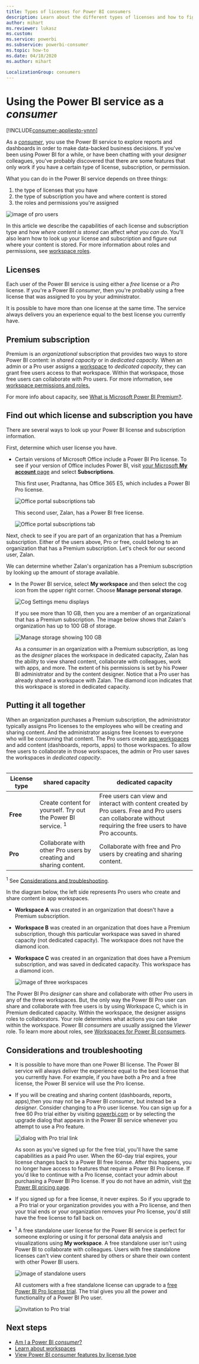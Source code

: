 ```yaml
---
title: Types of licenses for Power BI consumers
description: Learn about the different types of licenses and how to figure out which you have.
author: mihart
ms.reviewer: lukasz 
ms.custom:  
ms.service: powerbi
ms.subservice: powerbi-consumer
ms.topic: how-to
ms.date: 04/18/2020
ms.author: mihart

LocalizationGroup: consumers
---
```


# Using the Power BI service as a *consumer*

[!INCLUDE[consumer-appliesto-ynnn](../includes/consumer-appliesto-ynnn.md)]

As a [*consumer*](end-user-consumer.md), you use the Power BI service to explore reports and dashboards in order to make data-backed business decisions. If you've been using Power BI for a while, or have been chatting with your *designer* colleagues, you've probably discovered that there are some features that only work if you have a certain type of license,  subscription, or permission. 

What you can do in the Power BI service depends on three things:
1.    the type of licenses that you have
2.    the type of subscription you have and where content is stored
3.    the roles and permissions you're assigned


![image of pro users](media/end-user-license/power-bi-questions-small.png)

In this article we describe the capabilities of each license and subscription type and how *where content is stored* can affect *what you can do*. You'll also learn how to look up your license and subscription and figure out where your content is stored. For more information about roles and permissions, see [workspace roles](end-user-workspaces.md).

## Licenses

Each user of the Power BI service is using either a *free* license or a *Pro* license. If you're a Power BI *consumer*, then you're probably using a free license that was assigned to you by your administrator. 

It is possible to have more than one license at the same time.  The service always delivers you an experience equal to the best license you currently have. 

## Premium subscription

Premium is an *organizational* subscription that provides two ways to store Power BI content: in *shared capacity* or in *dedicated capacity*.  When an admin or a Pro user assigns a [workspace](end-user-workspaces.md) to *dedicated capacity*, they can grant free users access to that workspace. Within that workspace, those free users can collaborate with Pro users. For more information, see [workspace permissions and roles.](end-user-workspaces.md) 

For more info about capacity, see [What is Microsoft Power BI Premium?](../service-premium-what-is.md).


## Find out which license and subscription you have
There are several ways to look up your Power BI license and subscription information. 

First, determine which user license you have.

- Certain versions of Microsoft Office include a Power BI Pro license.  To see if your version of Office includes Power BI, visit [your Microsoft **My account** page](https://portal.office.com/account) and select **Subscriptions**.

    This first user, Pradtanna, has Office 365 E5, which includes a Power BI Pro license.

    ![Office portal subscriptions tab](media/end-user-license/power-bi-license-office.png)

    This second user, Zalan, has a Power BI free license. 

    ![Office portal subscriptions tab](media/end-user-license/power-bi-license-free.png)

Next, check to see if you are part of an organization that has a Premium subscription. Either of the users above, Pro or free, could belong to an organization that has a Premium subscription.  Let's check for our second user, Zalan.  

We can determine whether Zalan's organization has a Premium subscription by looking up the amount of storage available. 

- In the Power BI service, select **My workspace** and then select the cog icon from the upper right corner. Choose **Manage personal storage**.

    ![Cog Settings menu displays](media/end-user-license/power-bi-license-personal.png)

    If you see more than 10 GB, then you are a member of an organizational that has a Premium subscription. The image below shows that Zalan's organization has up to 100 GB of storage.  

    ![Manage storage showing 100 GB](media/end-user-license/power-bi-free-capacity.png)

    As a *consumer* in an organization with a Premium subscription, as long as the *designer* places the workspace in dedicated capacity, Zalan has the ability to view shared content, collaborate with colleagues, work with apps, and more. The extent of his permissions is set by his Power BI administrator and by the content designer. Notice that a Pro user has already shared a workspace with Zalan. The diamond icon indicates that this workspace is stored in dedicated capacity. 

   

## Putting it all together

When an organization purchases a Premium subscription, the administrator typically assigns Pro licenses to the employees who will be creating and sharing content. And the administrator assigns free licenses to everyone who will be consuming that content. The Pro users create [app workspaces](end-user-workspaces.md) and add content (dashboards, reports, apps) to those workspaces. To allow free users to collaborate in those workspaces, the admin or Pro user saves the workspaces in *dedicated capacity*.    
<br>

|License type  |shared capacity  |dedicated capacity  |
|---------|---------|---------|
|**Free**     |  Create content for yourself. Try out the Power BI service.  <sup>1</sup>     |   Free users can view and interact with content created by Pro users. Free and Pro users can collaborate without requiring the free users to have Pro accounts.      |
|**Pro**     |  Collaborate with other Pro users by creating and sharing content.        |  Collaborate with free and Pro users by creating and sharing content.       |


<sup>1</sup> See [Considerations and troubleshooting](#considerations-and-troubleshooting). 

In the diagram below, the left side represents Pro users who create and share content in app workspaces. 

- **Workspace A** was created in an organization that doesn't have a Premium subscription. 

- **Workspace B** was created in an organization that does have a Premium subscription, though this particular workspace was saved in shared capacity (not dedicated capacity). The workspace does not have the diamond icon.

- **Workspace C** was created in an organization that does have a Premium subscription, and was saved in dedicated capacity. This workspace has a diamond icon.  

    ![image of three workspaces](media/end-user-license/power-bi-sharing-scenarios.jpg)

The Power BI Pro *designer* can share and collaborate with other Pro users in any of the three workspaces. But, the only way the Power BI Pro user can share and collaborate with free users is by using Workspace C, which is in Premium dedicated capacity.  Within the workspace, the designer assigns roles to collaborators. Your role determines what actions you can take within the workspace. Power BI *consumers* are usually assigned the *Viewer* role. To learn more about roles, see [Workspaces for Power BI consumers](end-user-workspaces.md).




## Considerations and troubleshooting
- It is possible to have more than one Power BI license. The Power BI service will always deliver the experience equal to the best license that you currently have. For example, if you have both a Pro and a free license, the Power BI service will use the Pro license.

- If you will be creating and sharing content (dashboards, reports, apps),then you may not be a Power BI *consumer*, but instead be a *designer*. Consider changing to a Pro user license. You can sign up for a free 60 Pro trial either by visiting [powerbi.com](https://powerbi.microsoft.com) or by selecting the upgrade dialog that appears in the Power BI service whenever you attempt to use a Pro feature.

    ![dialog with Pro trial link](media/end-user-license/power-bi-trial.png)

  As soon as you've signed up for the free trial, you'll have the same capabilities as a paid Pro user. When the 60-day trial expires, your license changes back to a Power BI free license. After this happens, you no longer have access to features that require a Power BI Pro license. If you'd like to continue with a Pro license, contact your admin about purchasing a Power BI Pro license. If you do not have an admin, visit [the Power BI pricing page](https://powerbi.microsoft.com/pricing/).     


- If you signed up for a free license, it never expires. So if you upgrade to a Pro trial or your organization provides you with a Pro license, and then your trial ends or your organization removes your Pro license, you'd still have the free license to fall back on. 

- <sup>1</sup> A free standalone user license for the Power BI service is perfect for someone exploring or using it for personal data analysis and visualizations using **My workspace**. A free standalone user isn't using Power BI to collaborate with colleagues. Users with free standalone licenses can't view content shared by others or share their own content with other Power BI users. 

    ![image of standalone users](media/end-user-license/power-bi-free-license.jpg)

    All customers with a free standalone license can upgrade to a [free Power BI Pro license trial](../service-self-service-signup-for-power-bi.md). The trial gives you all the power and functionality of a Power BI Pro user.

    ![invitation to Pro trial](media/end-user-license/power-bi-pro-trial.png)

## Next steps
- [Am I a Power BI *consumer*?](end-user-consumer.md)    
- [Learn about workspaces](end-user-workspaces.md)    
- [View Power BI consumer features by license type](end-user-features.md)
